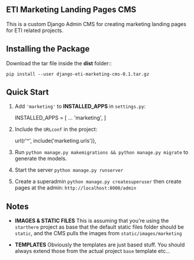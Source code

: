 ## ETI Marketing Landing Pages CMS

This is a custom Django Admin CMS for creating marketing landing pages for ETI related projects.

Installing the Package
-----------------

Download the tar file inside the **dist** folder::

    pip install --user django-eti-marketing-cms-0.1.tar.gz

Quick Start
-----------

1. Add `'marketing'` to **INSTALLED_APPS** in `settings.py`:

    INSTALLED_APPS = [
        ...
        'marketing',
    ]

2. Include the `URLconf` in the project:

    url(r'^', include('marketing.urls')),

3. Run `python manage.py makemigrations && python manage.py migrate` to generate the models.

4. Start the server `python manage.py runserver`

5. Create a superadmin `python manage.py createsuperuser` then create pages at the admin: `http://localhost:8000/admin`

Notes
------

* **IMAGES & STATIC FILES** This is assuming that you're using the `starthere` project as base that the default static files folder should be `static`, and the CMS pulls the images from `static/images/marketing`

* **TEMPLATES** Obviously the templates are just based stuff. You should always extend those from the actual project `base` template etc...

